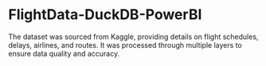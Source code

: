 # FlightData-DuckDB-PowerBI
The dataset was sourced from Kaggle, providing details on flight schedules, delays, airlines, and routes. It was processed through multiple layers to ensure data quality and accuracy.

